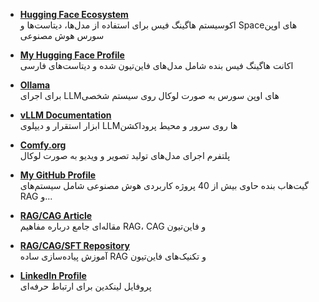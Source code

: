 - **[Hugging Face Ecosystem](https://huggingface.co)**  
  اکوسیستم هاگینگ فیس برای استفاده از مدل‌ها، دیتاست‌ها و Spaceهای اوپن سورس هوش مصنوعی

- **[My Hugging Face Profile](https://huggingface.co/mshojaei77)**  
  اکانت هاگینگ فیس بنده شامل مدل‌های فاین‌تیون شده و دیتاست‌های فارسی

- **[Ollama](https://ollama.com)**  
  برای اجرای LLMهای اوپن سورس به صورت لوکال روی سیستم شخصی

- **[vLLM Documentation](https://docs.vllm.ai)**  
  ابزار استقرار و دیپلوی LLMها روی سرور و محیط پروداکشن

- **[Comfy.org](https://comfy.org)**  
  پلتفرم اجرای مدل‌های تولید تصویر و ویدیو به صورت لوکال

- **[My GitHub Profile](https://github.com/mshojaei77)**  
  گیت‌هاب بنده حاوی بیش از 40 پروژه کاربردی هوش مصنوعی شامل سیستم‌های RAG و...

- **[RAG/CAG Article](http://vrgl.ir/oPwKj)**  
  مقاله‌ای جامع درباره مفاهیم RAG، CAG و فاین‌تیون

- **[RAG/CAG/SFT Repository](https://github.com/mshojaei77/RAG_CAG_SFT)**  
  آموزش پیاده‌سازی ساده RAG و تکنیک‌های فاین‌تیون

- **[LinkedIn Profile](https://www.linkedin.com/in/mshojaei77)**  
  پروفایل لینکدین برای ارتباط حرفه‌ای
